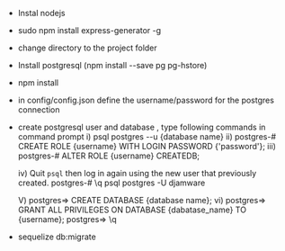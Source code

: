 - Instal nodejs
- sudo npm install express-generator -g
- change directory to the project folder
- Install postgresql (npm install --save pg pg-hstore)
- npm install 
- in config/config.json define the username/password for the postgres connection
- create postgresql user and database , type following commands in command prompt
     i) psql postgres --u {database name}
     ii) postgres-# CREATE ROLE {username} WITH LOGIN PASSWORD {'password'};
     iii) postgres-# ALTER ROLE {username} CREATEDB;
      
     iv) Quit `psql` then log in again using the new user that previously created.
            postgres-# \q
            psql postgres -U djamware
            
     V) postgres=> CREATE DATABASE {database name};
     vi) postgres=> GRANT ALL PRIVILEGES ON DATABASE {dabatase_name} TO {username};
         postgres=> \q
         
         
- sequelize db:migrate

     
